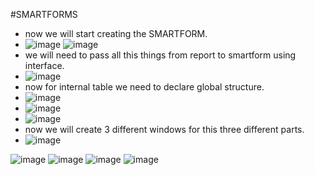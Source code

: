 #SMARTFORMS
- now we will start creating the SMARTFORM.
- ![image](https://github.com/bhuvabhavik/MY-ABAP-CHEATSHEET/assets/49744703/a673c4a7-a04e-4f5f-adb5-4ff1af44ebba)
![image](https://github.com/bhuvabhavik/MY-ABAP-CHEATSHEET/assets/49744703/66f2e9a6-85b1-4a45-b8b3-8aafe24f5f44)
- we will need to pass all this things from report to smartform using interface.
- ![image](https://github.com/bhuvabhavik/MY-ABAP-CHEATSHEET/assets/49744703/6838585d-8922-4ae8-b6e1-4d9bff641232)
- now for internal table we need to declare global structure.
- ![image](https://github.com/bhuvabhavik/MY-ABAP-CHEATSHEET/assets/49744703/69b04a32-234e-4208-8f9f-dcd216349fce)
- ![image](https://github.com/bhuvabhavik/MY-ABAP-CHEATSHEET/assets/49744703/e76d45ac-5929-408e-a81c-5acea2821d67)
- ![image](https://github.com/bhuvabhavik/MY-ABAP-CHEATSHEET/assets/49744703/560479f9-7af3-48fc-8066-c88ba7d08f80)
- now we will create 3 different windows for this three different parts.
- ![image](https://github.com/bhuvabhavik/MY-ABAP-CHEATSHEET/assets/49744703/e698f454-584c-43ac-bbaf-571e59ba9952)


![image](https://github.com/bhuvabhavik/MY-ABAP-CHEATSHEET/assets/49744703/5106efa1-3775-44dd-92ce-f580bf62085a)
![image](https://github.com/bhuvabhavik/MY-ABAP-CHEATSHEET/assets/49744703/e08a2f8f-642f-417b-9e27-1b5af5a2a7f5)
![image](https://github.com/bhuvabhavik/MY-ABAP-CHEATSHEET/assets/49744703/ccb312c7-661c-4b84-89a5-2e8f52ff6408)
![image](https://github.com/bhuvabhavik/MY-ABAP-CHEATSHEET/assets/49744703/91c8d53f-9d00-4beb-9706-394ab32ffcb8)


